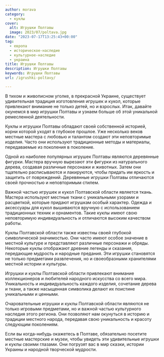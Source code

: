 ```yaml
---
author: morava
category:
  - куклы
cover:
  alt: Игрушки Полтавы
  image: 2023/07/poltava.jpg
date: "2023-07-17T13:25:43+00:00"
tag:
  - европа
  - историческое-наследие
  - культурное-наследие
  - украина
title: Игрушки Полтавы
description: Игрушки Полтавы
keywords: Игрушки Полтавы
url: /igrushki-poltavy/

---
```

В тихом и живописном уголке, в прекрасной Украине, существует удивительная традиция изготовления игрушек и кукол, которые привлекают внимание не только детей, но и взрослых. Итак, давайте окунемся в мир игрушки Полтавы и узнаем больше об этой уникальной ремесленной деятельности.

Куклы и игрушки Полтавы обладают своей собственной историей, корни которой уходят в глубокое прошлое. Уже несколько веков местные мастера с любовью и талантом создают эти неповторимые изделия. Часто они используют традиционные методы и материалы, передаваемые из поколения в поколение.

Одной из наиболее популярных игрушек Полтавы являются деревянные фигурки. Мастера вручную вырезают эти фигурки из натурального дерева, создавая различные персонажи и животных. Затем они тщательно расписываются и лакируются, чтобы придать им яркость и защитить от повреждений. Деревянные игрушки Полтавы отличаются своей прочностью и неповторимым стилем.

Важной частью игрушек и кукол Полтавской области является ткань. Мастера используют местные ткани с уникальными узорами и расцветкой, которые придают игрушкам особый характер. Одежда и аксессуары для кукол вышиваются вручную с использованием традиционных техник и орнаментов. Такие куклы имеют свою неповторимую индивидуальность и отличаются высоким качеством работы.

Куклы Полтавской области также известны своей глубокой символической значимостью. Они часто имеют особое значение в местной культуре и представляют различные персонажи и обряды. Некоторые куклы отображают древние легенды и сказания, передающие мудрость и народные предания. Эти игрушки становятся не только предметами развлечения, но и своеобразными хранителями местной истории и культуры.

Игрушки и куклы Полтавской области привлекают внимание коллекционеров и любителей народного искусства со всего мира. Уникальность и индивидуальность каждого изделия, сочетание дерева и ткани, а также насыщенная символика делают их поистине уникальными и ценными.

Очаровательные игрушки и куклы Полтавской области являются не только игровыми предметами, но и важной частью культурного наследия этого региона. Они позволяют нам окунуться в историю и традиции местного народа, передавая свою уникальность и красоту следующим поколениям.

Если вы когда-нибудь окажетесь в Полтаве, обязательно посетите местные мастерские и музеи, чтобы увидеть эти удивительные игрушки и куклы своими глазами. Они погрузят вас в мир сказки, истории Украины и народной творческой мудрости.
